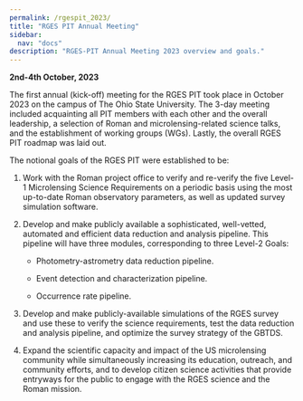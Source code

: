 ```yaml
---
permalink: /rgespit_2023/
title: "RGES PIT Annual Meeting"
sidebar:
  nav: "docs"
description: "RGES-PIT Annual Meeting 2023 overview and goals."
---
```

**2nd-4th October, 2023**

The first annual (kick-off) meeting for the RGES PIT took place in October 2023 on the campus of The Ohio State University. 
The 3-day meeting included acquainting all PIT members with each other and the overall leadership, a selection of Roman and 
microlensing-related science talks, and the establishment of working groups (WGs). Lastly, the overall RGES PIT roadmap
was laid out.

The notional goals of the RGES PIT were established to be:

1. Work with the Roman project office to verify and re-verify the five Level-1 Microlensing Science Requirements on a 
periodic basis using the most up-to-date Roman observatory parameters, as well as updated survey simulation software.

2. Develop and make publicly available a sophisticated, well-vetted, automated and efficient data reduction and analysis 
pipeline. This pipeline will have three modules, corresponding to three Level-2 Goals:

    * Photometry-astrometry data reduction pipeline.

    * Event detection and characterization pipeline.

    * Occurrence rate pipeline.

3. Develop and make publicly-available simulations of the RGES survey and use these to verify the science requirements, 
test the data reduction and analysis pipeline, and optimize the survey strategy of the GBTDS.

4. Expand the scientific capacity and impact of the US microlensing community while simultaneously increasing its 
education, outreach, and community efforts, and to develop citizen science activities that provide 
entryways for the public to engage with the RGES science and the Roman mission.
